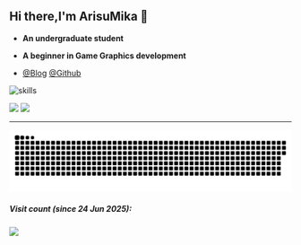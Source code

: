 ## Hi there,I'm ArisuMika 👋
* **An undergraduate student**
* **A beginner in Game Graphics development**

* [@Blog](https://blog.arisumika.top) [@Github](https://github.com/ArisuMika520)

![skills](https://skillicons.dev/icons?perline=14&i=c,cpp,cs,unity,unreal,blender,lua,opencv,vue,html,css,js,python,java,git,github,vscode,md,visualstudio,vim,powershell,cmake,latex,docker,linux,arch,cloudflare,netlify,npm,ps,flask)

![](https://github-readme-stats.vercel.app/api?username=ArisuMika520&locale=en&line_height=33&show_icons=true&hide=&theme=tokyonight&rank_icon=default) ![](https://github-readme-stats.vercel.app/api/top-langs/?username=ArisuMika520&locale=en&line_height=33&theme=tokyonight&langs_count=6&layout=compact)

---

<picture>
  <source media="(prefers-color-scheme: dark)" srcset="https://raw.githubusercontent.com/ArisuMika520/ArisuMika520/main/out/github-snake-dark.svg">
  <source media="(prefers-color-scheme: light)" srcset="https://raw.githubusercontent.com/ArisuMika520/ArisuMika520/main/out/github-snake.svg">
  <img alt="github contribution grid snake animation" src="https://raw.githubusercontent.com/ArisuMika520/ArisuMika520/main/out/github-snake.svg">
</picture>

##### Visit count (since 24 Jun 2025):
![](https://count.getloli.com/@ArisuMika?name=ArisuMika&theme=moebooru-h&padding=7&offset=0&align=top&scale=1&pixelated=1&darkmode=auto)
